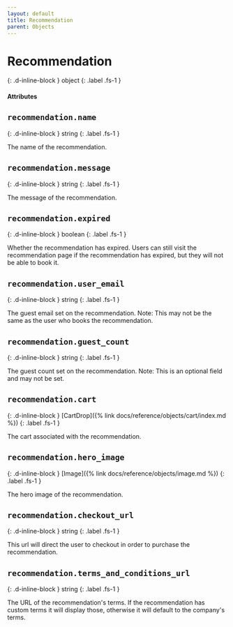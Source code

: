 ```yaml
---
layout: default
title: Recommendation
parent: Objects
---
```


# Recommendation
{: .d-inline-block }
object
{: .label .fs-1 }

#### Attributes

## `recommendation.name`
{: .d-inline-block }
string
{: .label .fs-1 }

The name of the recommendation.

## `recommendation.message`
{: .d-inline-block }
string
{: .label .fs-1 }

The message of the recommendation.

## `recommendation.expired`
{: .d-inline-block }
boolean
{: .label .fs-1 }

Whether the recommendation has expired.
Users can still visit the recommendation page if the recommendation has expired, but they will not be able to book it.

## `recommendation.user_email`
{: .d-inline-block }
string
{: .label .fs-1 }

The guest email set on the recommendation.
Note: This may not be the same as the user who books the recommendation.

## `recommendation.guest_count`
{: .d-inline-block }
string
{: .label .fs-1 }

The guest count set on the recommendation.
Note: This is an optional field and may not be set.

## `recommendation.cart`
{: .d-inline-block }
[CartDrop]({% link docs/reference/objects/cart/index.md %})
{: .label .fs-1 }

The cart associated with the recommendation.

## `recommendation.hero_image`
{: .d-inline-block }
[Image]({% link docs/reference/objects/image.md %})
{: .label .fs-1 }

The hero image of the recommendation.

## `recommendation.checkout_url`
{: .d-inline-block }
string
{: .label .fs-1 }

This url will direct the user to checkout in order to purchase the recommendation.

## `recommendation.terms_and_conditions_url`
{: .d-inline-block }
string
{: .label .fs-1 }

The URL of the recommendation's terms.
If the recommendation has custom terms it will display those, otherwise it will default to the company's terms.
